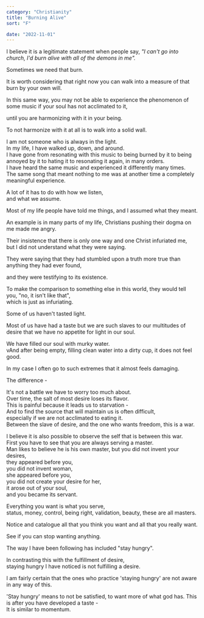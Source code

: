 ```yaml
---
category: "Christianity" 
title: "Burning Alive"
sort: "F" 

date: "2022-11-01"
---
```



I believe it is a legitimate statement when people say, *"I can't go into church, I'd burn alive with all of the demons in me".*

Sometimes we need that burn.  

It is worth considering that right now you can walk into a measure of that burn by your own will.  

In this same way, you may not be able to experience the phenomenon of some music if your soul has not acclimated to it,  

until you are harmonizing with it in your being.    

To not harmonize with it at all is to walk into a solid wall.

I am not someone who is always in the light.  
In my life, I have walked up, down, and around.  
I have gone from resonating with this music to being burned by it to being annoyed by it to hating it to resonating it again, in many orders.  
I have heard the same music and experienced it differently many times.    
The same song that meant nothing to me was at another time a completely meaningful experience.  

A lot of it has to do with how we listen,  
and what we assume.  

Most of my life people have told me things, and I assumed what they meant.  

An example is in many parts of my life, Christians pushing their dogma on me made me angry.  

Their insistence that there is only one way and one Christ infuriated me,  
but I did not understand what they were saying.  

They were saying that they had stumbled upon a truth more true than anything they had ever found,  

and they were testifying to its existence.  

To make the comparison to something else in this world, they would tell you, "no, it isn't like that",  
which is just as infuriating.  

Some of us haven't tasted light.  

Most of us have had a taste but we are such slaves to our multitudes of desire that we have no appetite for light in our soul.  

We have filled our soul with murky water.  
vAnd after being empty, filling clean water into a dirty cup, it does not feel good.   

In my case I often go to such extremes that it almost feels damaging. 

The difference -  

It's not a battle we have to worry too much about.  
Over time, the salt of most desire loses its flavor.  
This is painful because it leads us to starvation -   
And to find the source that will maintain us is often difficult,  
especially if we are not acclimated to eating it.  
Between the slave of desire, and the one who wants freedom, this is a war.  

I believe it is also possible to observe the self that is between this war.  
First you have to see that you are always serving a master.  
Man likes to believe he is his own master, 
but you did not invent your desires,  
they appeared before you,  
you did not invent woman,    
she appeared before you,  
you did not create your desire for her,  
it arose out of your soul,  
and you became its servant.  

Everything you want is what you serve,  
status, money, control, being right, validation, beauty, these are all masters.  

Notice and catalogue all that you think you want and all that you really want.  

See if you can stop wanting anything.  

The way I have been following has included "stay hungry".  

In contrasting this with the fulfillment of desire,  
staying hungry I have noticed is not fulfilling a desire.  

I am fairly certain that the ones who practice 'staying hungry' are not aware in any way of this.  

'Stay hungry' means to not be satisfied, to want more of what god has.
This is after you have developed a taste -  
It is similar to momentum.